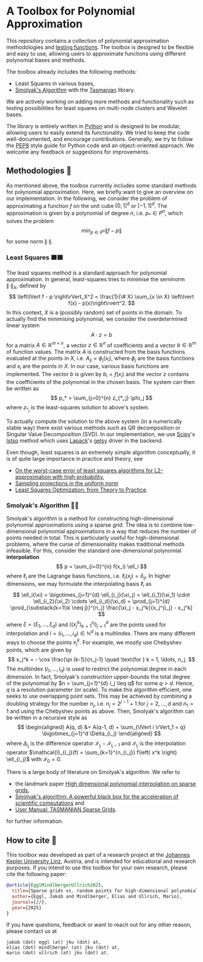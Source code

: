 # A Toolbox for Polynomial Approximation

This repository contains a collection of polynomial approximation methodologies and [testing functions](https://www.sfu.ca/~ssurjano/integration.html). The toolbox is designed to be flexible and easy to use, allowing users to approximate functions using different polynomial bases and methods.

The toolbox already includes the following methods:
- Least Squares in various bases,
- [Smolyak's Algorithm](https://encyclopediaofmath.org/wiki/Smolyak_algorithm) with the [Tasmanian](https://github.com/ORNL/TASMANIAN) library.

We are actively working on adding more methods and functionality such as testing possibilities for least squares on multi-node clusters and Wavelet bases.

The library is entirely written in [Python](https://www.python.org) and is designed to be modular, allowing users to easily extend its functionality. We tried to keep the code well-documented, and encourage contributions. Generally, we try to follow the [PEP8](https://peps.python.org/pep-0008/) style guide for Python code and an object-oriented approach.
We welcome any feedback or suggestions for improvements.

## Methodologies 🧮

As mentioned above, the toolbox currently includes some standard methods for polynomial approximation. Here, we briefly want to give an overview on our implementation. In the following, we consider the problem of approximating a function $f$ on the unit cube $[0,1]^d$ or $[-1,1]^d$. The approximation is given by a polynomial of degree $n$, i.e. $p_* \in P^n$, which solves the problem
$$
    \min_{p \in P^n} \left\lVert f - p \right\rVert
$$
for some norm $\left\lVert \cdot \right\rVert$.

### Least Squares 🟧🟩

The least squares method is a standard approach for polynomial approximation. In general, least-squares tries to minimise the seminorm $\left\lVert \cdot \right\rVert_X$, defined by
$$
    \left\lVert f - p \right\rVert_X^2 = \frac{1}{\# X} \sum_{x \in X} \left\lvert f(x) - p(x)\right\rvert^2.
$$
In this context, $X$ is a (possibly random) set of points in the domain. To actually find the minimising polynomial, we consider the overdetermined linear system
$$
    A \cdot z = b
$$
for a matrix $A \in \mathbb{R}^{m \times n}$, a vector $z \in \mathbb{R}^n$ of coefficients and a vector $b \in \mathbb{R}^{m}$ of function values. The matrix $A$ is constructed from the basis functions evaluated at the points in $X$, i.e. $A_{ij} = \phi_j(x_i)$, where $\phi_j$ are the basis functions and $x_i$ are the points in $X$. In our case, various basis functions are implemented. The vector $b$ is given by $b_i = f(x_i)$ and the vector $z$ contains the coefficients of the polynomial in the chosen basis. The system can then be written as
$$
    p_* = \sum_{j=0}^{n} z_{*_j} \phi_j
$$
where $z_{*_j}$ is the least-squares solution to above's system.

To actually compute the solution to the above system (in a numerically stable way) there exist various methods such as QR decomposition or Singular Value Decomposition (SVD). In our implementation, we use [Scipy](https://scipy.org)'s [lstsq](https://docs.scipy.org/doc/scipy/reference/generated/scipy.linalg.lstsq.html) method which uses [Lapack](https://www.netlib.org/lapack/)'s [gelsy](https://www.netlib.org/lapack/explore-html/dc/d8b/group__gelsy.html) driver in the backend.

Even though, least squares is an extremely simple algorithm conceptually, it is of quite large importance in practice and theory, see

- [On the worst-case error of least squares algorithms for L2-approximation with high probability](https://arxiv.org/abs/2003.11947),
- [Sampling projections in the uniform norm](https://arxiv.org/abs/2401.02220)
- [Least Squares Optimization: from Theory to Practice](https://arxiv.org/abs/2002.11051).

### Smolyak's Algorithm 🤯🚀

Smolyak's algorithm is a method for constructing high-dimensional polynomial approximations using a sparse grid. The idea is to combine low-dimensional polynomial approximations in a way that reduces the number of points needed in total. This is particularly useful for high-dimensional problems, where the curse of dimensionality makes traditional methods infeasible. For this, consider the standard one-dimensional polynomial __interpolation__
$$
    p = \sum_{i=0}^{n} f(x_i) \ell_i
$$
where $\ell_i$ are the Lagrange basis functions, i.e. $\ell_i(x_j) = \delta_{ij}$. In higher dimensions, we may formulate the interpolating basis $\ell_i$ as
$$
    \ell_i(\xi) = \bigotimes_{j=1}^{d} \ell_{i_j}(\xi_j) = \ell_{i_1}(\xi_1) \cdot \ell_{i_2}(\xi_2) \cdots \ell_{i_d}(\xi_d) = \prod_{j=1}^{d} \prod_{\substack{k=1\\k \neq j}}^{n_j} \frac{\xi_j - x_j^k}{x_j^{i_j} - x_j^k}
$$
where $\xi = (\xi_1, \ldots, \xi_d)$ and $\left( \left( x_j^k \right)_{k=1}^{n_j}\right)_{j=1}^d$ are the points used for interpolation and $i = (i_1, \dots, i_d) \in \mathbb{N}^d$ is a multiindex. There are many different ways to choose the points $x_j^k$. For example, we mostly use Chebyshev points, which are given by
$$
    x_j^k = - \cos \frac{\pi (k-1)}{n_j-1} \quad \text{for } k = 1, \ldots, n_j.
$$
The multiindex $(i_1, \ldots, i_d)$ is used to restrict the polynomial degree in each dimension. In fact, Smolyak's construction upper-bounds the total degree of the polynomial by $n = \sum_{j=1}^{d} i_j \leq q$ for some $q > d$. Hence, $q$ is a resolution parameter (or scale). To make this algorithm efficient, one seeks to use overlapping point sets. This may be achieved by combining a doubling strategy for the number $n_j$, i.e. $n_j = 2^{j-1}+1$ for $j = 2, \dots, d$ and $n_1=1$ and using the Chebyshev points as above. Then, Smolyak's algorithm can be written in a recursive style as
$$
    \begin{aligned}
        A(q, d) &= A(q-1, d) + \sum_{\lVert i \rVert_1 = q} \bigotimes_{j=1}^d \Delta_{i_j}
    \end{aligned}
$$
where $\Delta_{i_j}$ is the difference operator $\mathcal{I}_{i_j} - \mathcal{I}_{i_j-1}$ and $\mathcal{I}_{i_j}$ is the interpolation operator $\mathcal{I}_{i_j}(f) = \sum_{k=1}^{n_{i_j}} f\left( x^k \right) \ell_{i_j}$ with $\mathcal{I_0=0}$.

There is a large body of literature on Smolyak's algorithm. We refer to

- the landmark paper [High dimensional polynomial interpolation on sparse grids](https://link.springer.com/article/10.1023/A:1018977404843),
- [Smolyak's algorithm: A powerful black box for the acceleration of scientific computations](https://arxiv.org/abs/1703.08872) and
- [User Manual: TASMANIAN Sparse Grids](https://mkstoyanov.github.io/tasmanian_aux_files/docs/TasmanianMathManual.pdf).

for further information.

## How to cite 📝

This toolbox was developed as part of a research project at the [Johannes Kepler University Linz](jku.at), Austria, and is intended for educational and research purposes. If you intend to use this toolbox for your own research, please cite the following paper:

```bibtex
@article{EgglMindlbergerUllrich2025,
  title={Sparse grids vs. random points for high-dimensional polynomial approximation},
  author={Eggl, Jakob and Mindlberger, Elias and Ullrich, Mario},
  journal={//},
  year={2025}
}
```

If you have questions, feedback or want to reach out for any other reason, please contact us at

    jakob (dot) eggl (at) jku (dot) at,
    elias (dot) mindlberger (at) jku (dot) at,
    mario (dot) ullrich (at) jku (dot) at.